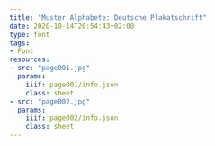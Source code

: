 ```yaml
---
title: "Muster Alphabete: Deutsche Plakatschrift"
date: 2020-10-14T20:54:43+02:00
type: font
tags:
- Font
resources:
- src: "page001.jpg"
  params:
    iiif: page001/info.json
    class: sheet
- src: "page002.jpg"
  params:
    iiif: page002/info.json
    class: sheet
---
```


